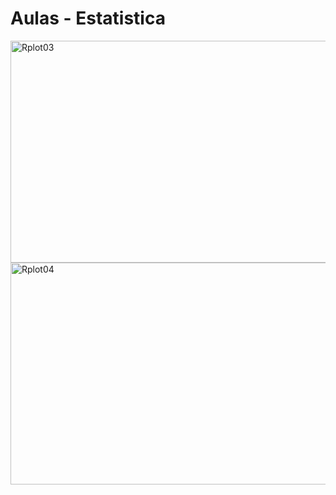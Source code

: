 # Aulas - Estatistica

<img width="1000" height="355" alt="Rplot03" src="https://github.com/user-attachments/assets/20aec5af-8e9f-4ae9-8ba1-ac2d874b5ac7" />

<img width="1000" height="355" alt="Rplot04" src="https://github.com/user-attachments/assets/6e95b058-85cd-4833-b70c-662f96981949" />

